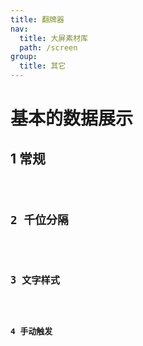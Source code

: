 ```yaml
---
title: 翻牌器
nav:
  title: 大屏素材库
  path: /screen
group:
  title: 其它
---
```


# 基本的数据展示

## 1 常规

<code src="../../../example/DigitalFlopDemo/demo1.tsx" background="#040727">

## 2 千位分隔

<code src="../../../example/DigitalFlopDemo/demo2.tsx" background="#040727">

## 3 文字样式

<code src="../../../example/DigitalFlopDemo/demo3.tsx" background="#040727">

## 4 手动触发

<code src="../../../example/DigitalFlopDemo/demo4.tsx" background="#040727">
